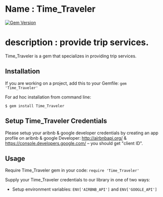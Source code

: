 # Name : Time_Traveler
[![Gem Version](https://badge.fury.io/rb/Time_Traveler.svg)](https://badge.fury.io/rb/Time_Traveler)

# description : provide trip services.

Time_Traveler is a gem that specializes in providing trip services.

## Installation

If you are working on a project, add this to your Gemfile: `gem 'Time_Traveler'`

For ad hoc installation from command line:

```$ gem install Time_Traveler```

## Setup Time_Traveler Credentials

Please setup your aribnb & google developer credentials by creating an app profile on aribnb & google Developer: http://airbnbapi.org/ & https://console.developers.google.com/ – you should get "client ID".

## Usage

Require Time_Traveler gem in your code: `require 'Time_Traveler'`

Supply your Time_Traveler credentials to our library in one of two ways:
- Setup environment variables: `ENV['AIRBNB_API']` and `ENV['GOOGLE_API']`

